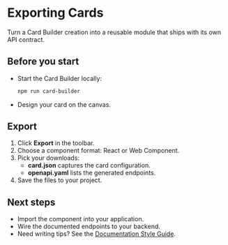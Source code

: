 # Exporting Cards

Turn a Card Builder creation into a reusable module that ships with its own API contract.

## Before you start
- Start the Card Builder locally:
  ```bash
  npm run card-builder
  ```
- Design your card on the canvas.

## Export
1. Click **Export** in the toolbar.
2. Choose a component format: React or Web Component.
3. Pick your downloads:
   - **card.json** captures the card configuration.
   - **openapi.yaml** lists the generated endpoints.
4. Save the files to your project.

## Next steps
- Import the component into your application.
- Wire the documented endpoints to your backend.
- Need writing tips? See the [Documentation Style Guide](./style-guide.md).
